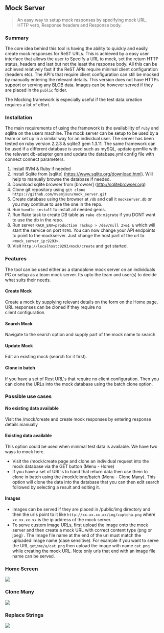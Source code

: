## Mock Server
> An easy way to setup mock responses by specifying mock URL, HTTP verb, Response headers and Response body.

### Summary

The core idea behind this tool is having the ability to quickly and easily create mock responses for ReST URLs. This is 
achieved by a easy user interface that allows the user to Specify a URL to mock, set the return HTTP status, headers and last 
but not the least the response body. All this can be achieved relatively fast if the ReST APIs require minimal client 
configuration (headers etc). The API's that require client configuration can still be mocked by manually entering the relevant details.
This version does not have HTTPs support or serving any BLOB data. Images can be however served if they are placed in the `public` folder.

The Mocking framework is especially useful if the test data creation requires a lot of effort.

### Installation

The main requirements of using the framework is the availability of `ruby` and sqllite on the users machine. The mock server 
can be setup to be used by a team or set up in a similar way for an individual user. The server has been tested on ruby version 
2.2.3 & sqlite3 gem 1.3.11. The same framework can be used if a different database is used such as mySQL, update gemfile with the 
relevant db-adapter gem and update the database.yml config file with connect connect parameters.

1. Install RVM & Ruby if needed
2. Install Sqlite  from [sqlite] (https://www.sqlite.org/download.html). Will help to manually browse the database if needed.
3. Download sqlite browser from [browser] (http://sqlitebrowser.org)
3. Clone git repository using `git clone https://github.com/mvemjsun/mock_server.git`
4. Create database using the browser at `/db` and call it `mockserver.db` or you may continue to use the one in the repo.
4. Run `bundle install` to install all needed gems.
5. Run Rake task to create DB table as `rake db:migrate` if you DONT want to use the db in the repo.
6. Run server `RACK_ENV=production rackup > /dev/null 2>&1 &` which will start the service on port `9293`. You can now change your API endpoints to point to the mockserver. Just change the host part of the url to `<mock_server_ip:9293>`.
7. Visit `http://localhost:9293/mock/create` and get started.

### Features

The tool can be used either as a standalone mock server on an individuals PC or setup as a team mock server. Its upto the team and user(s) to
decide what suits their needs.

#### Create Mock

Create a mock by supplying relevant details on the form on the Home page. URL responses can be cloned if they require no \
client configuration.

#### Search Mock
Navigate to the search option and supply part of the mock name to search.

#### Update Mock
Edit an existing mock (search for it first).

#### Clone in batch
If you have a set of Rest URL's that require no client configuration. Then you can clone the URLs into the mock database using the 
batch clone option.

### Possible use cases

#### No existing data available
   Visit the /mock/create and create mock responses by entering response details manually
   
#### Existing data available
   This option could be used when minimal test data is available. We have two ways to mock here.
   * Visit the /mock/create page and clone an individual request into the mock database via the GET button (Menu - Home)
   * If you have a set of URL's to hand that return data then use them to clone in batch using the /mock/clone/batch (Menu - Clone Many). This
     option will clone the data into the database that you can then edit search followed by selecting a result and editing it.

#### Images
   * Images can be served if they are placed in /public/img directory and then the urls point to it like `http://xx.xx.xx.xx/img/captcha.png` 
     where `xx.xx.xx.xx` is the ip address of the mock server.
   * To serve custom image URLs, first upload the image onto the mock server and then create a mock URL with correct content type (png or jpeg)
     . The Image file name at the end of the url must match the uploaded image name (case sensitive). For example if you want to serve the URL
     `get/me/a/cat.png` then upload the image with name `cat.png` while creating the mock URL. Note only urls that end with an image file name
     can be served.

### Home Screen
![](https://github.com/mvemjsun/mock_server/blob/master/public/img/home_screen.png?raw=true)

### Clone Many
![](https://github.com/mvemjsun/mock_server/blob/master/public/img/batch_clone.png?raw=true)

### Replace Strings
![](https://github.com/mvemjsun/mock_server/blob/master/public/img/replace_screen.png?raw=true)
